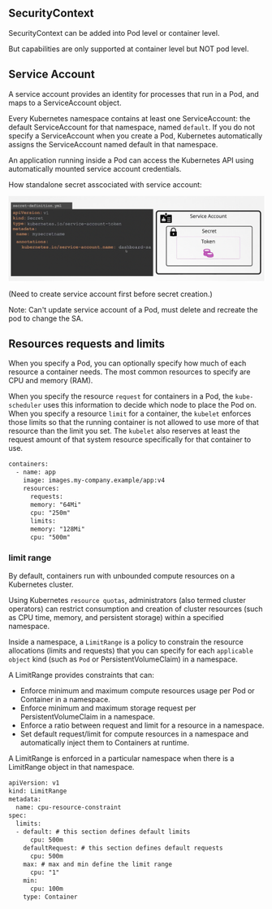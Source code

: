 ## SecurityContext

SecurityContext can be added into Pod level or container level.

But capabilities are only supported at container level but NOT pod level.

## Service Account

A service account provides an identity for processes that run in a Pod, and maps to a ServiceAccount object.

Every Kubernetes namespace contains at least one ServiceAccount: the default ServiceAccount for that namespace, named `default`.
If you do not specify a ServiceAccount when you create a Pod, Kubernetes automatically assigns the ServiceAccount named default in that namespace.

An application running inside a Pod can access the Kubernetes API using automatically mounted service account credentials.

How standalone secret asscociated with service account:

![](../assets//sa-secret.png)

(Need to create service account first before secret creation.)

Note: Can't update service account of a Pod, must delete and recreate the pod to change the SA.

## Resources requests and limits

When you specify a Pod, you can optionally specify how much of each resource a container needs. The most common resources to specify are CPU and memory (RAM).

When you specify the resource `request` for containers in a Pod, the `kube-scheduler` uses this information to decide which node to place the Pod on. When you specify a resource `limit` for a container, the `kubelet` enforces those limits so that the running container is not allowed to use more of that resource than the limit you set. The `kubelet` also reserves at least the request amount of that system resource specifically for that container to use.

```
containers:
  - name: app
    image: images.my-company.example/app:v4
    resources:
      requests:
      memory: "64Mi"
      cpu: "250m"
      limits:
      memory: "128Mi"
      cpu: "500m"
```

### limit range

By default, containers run with unbounded compute resources on a Kubernetes cluster.

Using Kubernetes `resource quotas`, administrators (also termed cluster operators) can restrict consumption and creation of cluster resources (such as CPU time, memory, and persistent storage) within a specified namespace.

Inside a namespace, a `LimitRange` is a policy to constrain the resource allocations (limits and requests) that you can specify for each `applicable object` kind (such as `Pod` or PersistentVolumeClaim) in a namespace.

A LimitRange provides constraints that can:

- Enforce minimum and maximum compute resources usage per Pod or Container in a namespace.
- Enforce minimum and maximum storage request per PersistentVolumeClaim in a namespace.
- Enforce a ratio between request and limit for a resource in a namespace.
- Set default request/limit for compute resources in a namespace and automatically inject them to Containers at runtime.

A LimitRange is enforced in a particular namespace when there is a LimitRange object in that namespace.

```
apiVersion: v1
kind: LimitRange
metadata:
  name: cpu-resource-constraint
spec:
  limits:
  - default: # this section defines default limits
      cpu: 500m
    defaultRequest: # this section defines default requests
      cpu: 500m
    max: # max and min define the limit range
      cpu: "1"
    min:
      cpu: 100m
    type: Container

```
